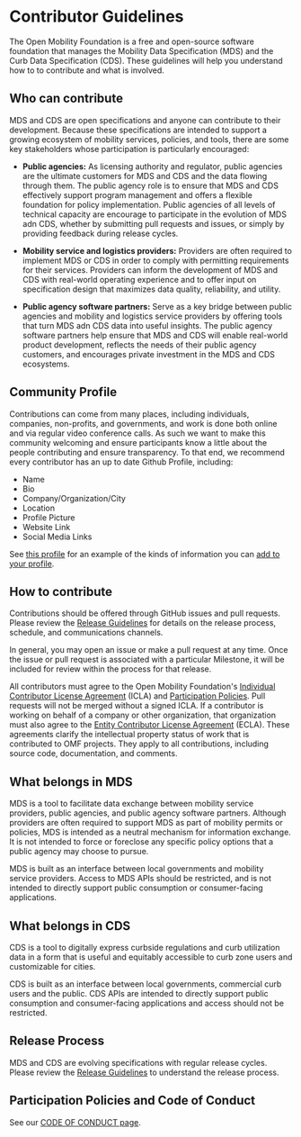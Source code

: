 # Contributor Guidelines

The Open Mobility Foundation is a free and open-source software foundation that manages the Mobility Data Specification (MDS) and the Curb Data Specification (CDS).  These guidelines will help you understand how to to contribute and what is involved.

## Who can contribute

MDS and CDS are open specifications and anyone can contribute to their development. Because these specifications are intended to support a growing ecosystem of mobility services, policies, and tools, there are some key stakeholders whose participation is particularly encouraged:

* **Public agencies:** As licensing authority and regulator, public agencies are the ultimate customers for MDS and CDS and the data flowing through them. The public agency role is to ensure that MDS and CDS effectively support program management and offers a flexible foundation for policy implementation. Public agencies of all levels of technical capacity are encourage to participate in the evolution of MDS adn CDS, whether by submitting pull requests and issues, or simply by providing feedback during release cycles.

* **Mobility service and logistics providers:** Providers are often required to implement MDS or CDS in order to comply with permitting requirements for their services. Providers can inform the development of MDS and CDS with real-world operating experience and to offer input on specification design that maximizes data quality, reliability, and utility.

* **Public agency software partners:** Serve as a key bridge between public agencies and mobility and logistics service providers by offering tools that turn MDS adn CDS data into useful insights. The public agency software partners help ensure that MDS and CDS will enable real-world product development, reflects the needs of their public agency customers, and encourages private investment in the MDS and CDS ecosystems.

## Community Profile

Contributions can come from many places, including individuals, companies, non-profits, and governments, and work is done both online and via regular video conference calls.  As such we want to make this community welcoming and ensure participants know a little about the people contributing and ensure transparency.  To that end, we recommend every contributor has an up to date Github Profile, including:

- Name
- Bio
- Company/Organization/City
- Location
- Profile Picture
- Website Link
- Social Media Links

See [this profile](https://github.com/jfh01) for an example of the kinds of information you can [add to your profile](https://help.github.com/en/github/setting-up-and-managing-your-github-profile/personalizing-your-profile).

## How to contribute

Contributions should be offered through GitHub issues and pull requests. Please review the [Release Guidelines](technical/ReleaseGuidelines.md) for details on the release process, schedule, and communications channels.

In general, you may open an issue or make a pull request at any time. Once the issue or pull request is associated with a particular Milestone, it will be included for review within the process for that release.

All contributors must agree to the Open Mobility Foundation's [Individual Contributor License Agreement](https://github.com/openmobilityfoundation/governance/raw/main/documents/OMF-Individual-CLA.pdf) (ICLA) and [Participation Policies](https://github.com/openmobilityfoundation/governance/raw/main/documents/OMFParticipationPolicies.pdf). Pull requests will not be merged without a signed ICLA. If a contributor is working on behalf of a company or other organization, that organization must also agree to the [Entity Contributor License Agreement](https://github.com/openmobilityfoundation/governance/raw/main/documents/OMF-Entity-CLA.pdf) (ECLA). These agreements clarify the intellectual property status of work that is contributed to OMF projects. They apply to all contributions, including source code, documentation, and comments.

## What belongs in MDS

MDS is a tool to facilitate data exchange between mobility service providers, public agencies, and public agency software partners. Although providers are often required to support MDS as part of mobility permits or policies, MDS is intended as a neutral mechanism for information exchange. It is not intended to force or foreclose any specific policy options that a public agency may choose to pursue.

MDS is built as an interface between local governments and mobility service providers. Access to MDS APIs should be restricted, and is not intended to directly support public consumption or consumer-facing applications.

## What belongs in CDS

CDS is a tool to digitally express curbside regulations and curb utilization data in a form that is useful and equitably accessible to curb zone users and customizable for cities.

CDS is built as an interface between local governments, commercial curb users and the public. CDS APIs are intended to directly support public consumption and consumer-facing applications and access should not be restricted.

## Release Process

MDS and CDS are evolving specifications with regular release cycles. Please review the [Release Guidelines](technical/ReleaseGuidelines.md) to understand the release process.

## Participation Policies and Code of Conduct

See our [CODE OF CONDUCT page](CODE_OF_CONDUCT.md).